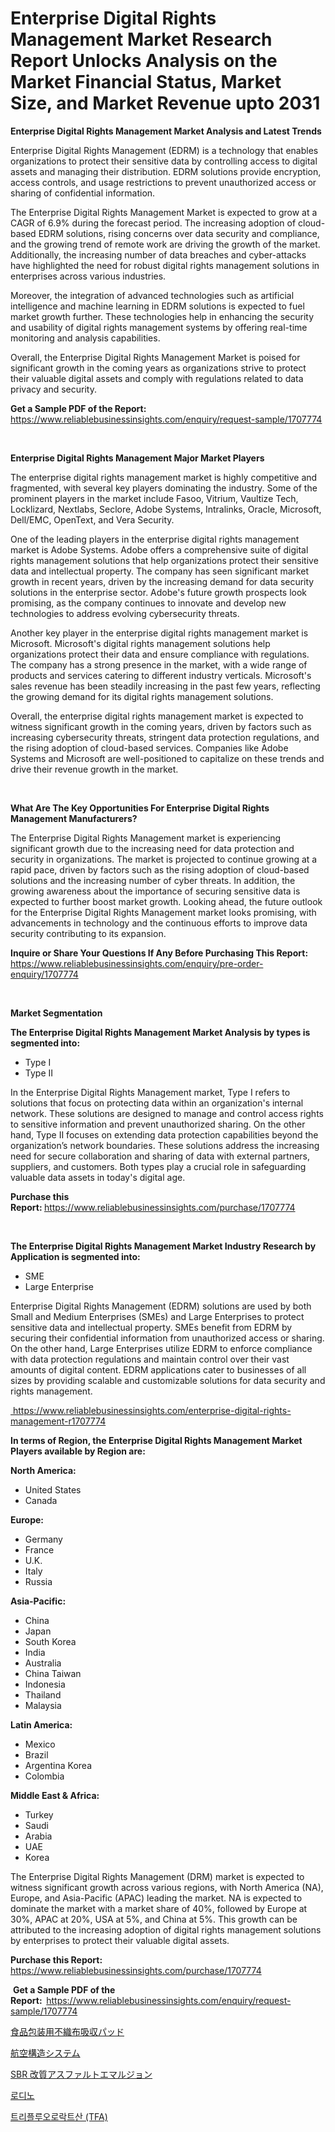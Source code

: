<p><h1>Enterprise Digital Rights Management Market Research Report Unlocks Analysis on the Market Financial Status, Market Size, and Market Revenue upto 2031</h1></p><p><strong>Enterprise Digital Rights Management Market Analysis and Latest Trends</strong></p>
<p><p>Enterprise Digital Rights Management (EDRM) is a technology that enables organizations to protect their sensitive data by controlling access to digital assets and managing their distribution. EDRM solutions provide encryption, access controls, and usage restrictions to prevent unauthorized access or sharing of confidential information.</p><p>The Enterprise Digital Rights Management Market is expected to grow at a CAGR of 6.9% during the forecast period. The increasing adoption of cloud-based EDRM solutions, rising concerns over data security and compliance, and the growing trend of remote work are driving the growth of the market. Additionally, the increasing number of data breaches and cyber-attacks have highlighted the need for robust digital rights management solutions in enterprises across various industries.</p><p>Moreover, the integration of advanced technologies such as artificial intelligence and machine learning in EDRM solutions is expected to fuel market growth further. These technologies help in enhancing the security and usability of digital rights management systems by offering real-time monitoring and analysis capabilities.</p><p>Overall, the Enterprise Digital Rights Management Market is poised for significant growth in the coming years as organizations strive to protect their valuable digital assets and comply with regulations related to data privacy and security.</p></p>
<p><strong>Get a Sample PDF of the Report:&nbsp;</strong> <a href="https://www.reliablebusinessinsights.com/enquiry/request-sample/1707774">https://www.reliablebusinessinsights.com/enquiry/request-sample/1707774</a></p>
<p>&nbsp;</p>
<p><strong>Enterprise Digital Rights Management Major Market Players</strong></p>
<p><p>The enterprise digital rights management market is highly competitive and fragmented, with several key players dominating the industry. Some of the prominent players in the market include Fasoo, Vitrium, Vaultize Tech, Locklizard, Nextlabs, Seclore, Adobe Systems, Intralinks, Oracle, Microsoft, Dell/EMC, OpenText, and Vera Security.</p><p>One of the leading players in the enterprise digital rights management market is Adobe Systems. Adobe offers a comprehensive suite of digital rights management solutions that help organizations protect their sensitive data and intellectual property. The company has seen significant market growth in recent years, driven by the increasing demand for data security solutions in the enterprise sector. Adobe's future growth prospects look promising, as the company continues to innovate and develop new technologies to address evolving cybersecurity threats.</p><p>Another key player in the enterprise digital rights management market is Microsoft. Microsoft's digital rights management solutions help organizations protect their data and ensure compliance with regulations. The company has a strong presence in the market, with a wide range of products and services catering to different industry verticals. Microsoft's sales revenue has been steadily increasing in the past few years, reflecting the growing demand for its digital rights management solutions.</p><p>Overall, the enterprise digital rights management market is expected to witness significant growth in the coming years, driven by factors such as increasing cybersecurity threats, stringent data protection regulations, and the rising adoption of cloud-based services. Companies like Adobe Systems and Microsoft are well-positioned to capitalize on these trends and drive their revenue growth in the market.</p></p>
<p>&nbsp;</p>
<p><strong>What Are The Key Opportunities For Enterprise Digital Rights Management Manufacturers?</strong></p>
<p><p>The Enterprise Digital Rights Management market is experiencing significant growth due to the increasing need for data protection and security in organizations. The market is projected to continue growing at a rapid pace, driven by factors such as the rising adoption of cloud-based solutions and the increasing number of cyber threats. In addition, the growing awareness about the importance of securing sensitive data is expected to further boost market growth. Looking ahead, the future outlook for the Enterprise Digital Rights Management market looks promising, with advancements in technology and the continuous efforts to improve data security contributing to its expansion.</p></p>
<p><strong>Inquire or Share Your Questions If Any Before Purchasing This Report:</strong> <a href="https://www.reliablebusinessinsights.com/enquiry/pre-order-enquiry/1707774">https://www.reliablebusinessinsights.com/enquiry/pre-order-enquiry/1707774</a></p>
<p>&nbsp;</p>
<p><strong>Market Segmentation</strong></p>
<p><strong>The Enterprise Digital Rights Management Market Analysis by types is segmented into:</strong></p>
<p><ul><li>Type I</li><li>Type II</li></ul></p>
<p><p>In the Enterprise Digital Rights Management market, Type I refers to solutions that focus on protecting data within an organization's internal network. These solutions are designed to manage and control access rights to sensitive information and prevent unauthorized sharing. On the other hand, Type II focuses on extending data protection capabilities beyond the organization’s network boundaries. These solutions address the increasing need for secure collaboration and sharing of data with external partners, suppliers, and customers. Both types play a crucial role in safeguarding valuable data assets in today's digital age.</p></p>
<p><strong>Purchase this Report:&nbsp;</strong><a href="https://www.reliablebusinessinsights.com/purchase/1707774">https://www.reliablebusinessinsights.com/purchase/1707774</a></p>
<p>&nbsp;</p>
<p><strong>The Enterprise Digital Rights Management Market Industry Research by Application is segmented into:</strong></p>
<p><ul><li>SME</li><li>Large Enterprise</li></ul></p>
<p><p>Enterprise Digital Rights Management (EDRM) solutions are used by both Small and Medium Enterprises (SMEs) and Large Enterprises to protect sensitive data and intellectual property. SMEs benefit from EDRM by securing their confidential information from unauthorized access or sharing. On the other hand, Large Enterprises utilize EDRM to enforce compliance with data protection regulations and maintain control over their vast amounts of digital content. EDRM applications cater to businesses of all sizes by providing scalable and customizable solutions for data security and rights management.</p></p>
<p><a href="https://www.reliablebusinessinsights.com/enterprise-digital-rights-management-r1707774">&nbsp;https://www.reliablebusinessinsights.com/enterprise-digital-rights-management-r1707774</a></p>
<p><strong>In terms of Region, the Enterprise Digital Rights Management Market Players available by Region are:</strong></p>
<p>
    <p> <strong> North America: </strong>
        <ul>
            <li>United States</li>
            <li>Canada</li>
        </ul>
        </p> 
    <p> <strong> Europe: </strong>
        <ul>
            <li>Germany</li>
            <li>France</li>
            <li>U.K.</li>
            <li>Italy</li>
            <li>Russia</li>
        </ul>
        </p> 
    <p> <strong> Asia-Pacific: </strong>
        <ul>
            <li>China</li>
            <li>Japan</li>
            <li>South Korea</li>
            <li>India</li>
            <li>Australia</li>
            <li>China Taiwan</li>
            <li>Indonesia</li>
            <li>Thailand</li>
            <li>Malaysia</li>
        </ul>
        </p> 
    <p> <strong> Latin America: </strong>
        <ul>
            <li>Mexico</li>
            <li>Brazil</li>
            <li>Argentina Korea</li>
            <li>Colombia</li>
        </ul>
        </p> 
    <p> <strong> Middle East & Africa: </strong>
        <ul>
            <li>Turkey</li>
            <li>Saudi</li>
            <li>Arabia</li>
            <li>UAE</li>
            <li>Korea</li>
        </ul>
    </p>
    </p>
<p><p>The Enterprise Digital Rights Management (DRM) market is expected to witness significant growth across various regions, with North America (NA), Europe, and Asia-Pacific (APAC) leading the market. NA is expected to dominate the market with a market share of 40%, followed by Europe at 30%, APAC at 20%, USA at 5%, and China at 5%. This growth can be attributed to the increasing adoption of digital rights management solutions by enterprises to protect their valuable digital assets.</p></p>
<p><strong>Purchase this Report: </strong><a href="https://www.reliablebusinessinsights.com/purchase/1707774">https://www.reliablebusinessinsights.com/purchase/1707774</a></p>
<p>&nbsp;<strong>Get a Sample PDF of the Report:&nbsp;&nbsp;</strong><a href="https://www.reliablebusinessinsights.com/enquiry/request-sample/1707774">https://www.reliablebusinessinsights.com/enquiry/request-sample/1707774</a></p>
<p><strong></strong></p>
<p><p><a href="https://medium.com/@isabeleterson7845/%E9%9D%9E%E7%B9%94%E5%B8%83%E5%90%B8%E5%8F%8E%E3%83%91%E3%83%83%E3%83%89%E3%81%AB%E9%96%A2%E3%81%99%E3%82%8B%E5%B8%82%E5%A0%B4%E8%A6%8F%E6%A8%A1%E3%81%A8%E5%B8%82%E5%A0%B4%E5%8B%95%E5%90%91-%E5%AE%8C%E5%85%A8%E3%81%AA%E6%A5%AD%E7%95%8C%E6%A6%82%E8%A6%81-2024%E5%B9%B4%E3%81%8B%E3%82%892031%E5%B9%B4-3db92676ff15">食品包装用不織布吸収パッド</a></p><p><a href="https://github.com/mathieurico66/Market-Research-Report-List-1/blob/main/9647000103462.md">航空構造システム</a></p><p><a href="https://medium.com/@chrispcreem58/sbr%E6%94%B9%E8%B3%AA%E3%82%A2%E3%82%B9%E3%83%95%E3%82%A1%E3%83%AB%E3%83%88%E3%82%A8%E3%83%9E%E3%83%AB%E3%82%B7%E3%83%A7%E3%83%B3%E5%B8%82%E5%A0%B4%E5%88%86%E6%9E%90-%E3%81%9D%E3%81%AEcagr-%E5%B8%82%E5%A0%B4%E3%82%BB%E3%82%B0%E3%83%A1%E3%83%B3%E3%83%86%E3%83%BC%E3%82%B7%E3%83%A7%E3%83%B3-%E3%81%8A%E3%82%88%E3%81%B3%E3%82%B0%E3%83%AD%E3%83%BC%E3%83%90%E3%83%AB%E7%94%A3%E6%A5%AD%E6%A6%82%E8%A6%81-6b1e22a1d5ae">SBR 改質アスファルトエマルジョン</a></p><p><a href="https://medium.com/@maryamwill/%EB%A1%9C%EB%94%94%EB%85%B8-%EC%8B%9C%EC%9E%A5-%EB%8F%99%ED%96%A5-%EB%B0%8F-%EC%8B%9C%EC%9E%A5-%EB%B6%84%EC%84%9D%EC%9D%80-2024%EB%85%84%EB%B6%80%ED%84%B0-2031%EB%85%84%EA%B9%8C%EC%A7%80-%EC%98%88%EC%B8%A1%EB%90%98%EC%97%88%EC%8A%B5%EB%8B%88%EB%8B%A4-0987ea1345dc">로디노</a></p><p><a href="https://github.com/vs10l4sfg5c/Market-Research-Report-List-2/blob/main/865432996924.md">트리플루오로락트산 (TFA)</a></p></p>